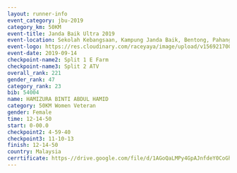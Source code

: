 ```yaml
---
layout: runner-info 
event_category: jbu-2019 
category_km: 50KM 
event-title: Janda Baik Ultra 2019  
event-location: Sekolah Kebangsaan, Kampung Janda Baik, Bentong, Pahang, Malaysia 
event-logo: https://res.cloudinary.com/raceyaya/image/upload/v1569217009/logo/janda-baik_vch1pc.jpg 
event-date: 2019-09-14 
checkpoint-name2: Split 1 E Farm 
checkpoint-name3: Split 2 ATV 
overall_rank: 221
gender_rank: 47
category_rank: 23
bib: 54004
name: HAMIZURA BINTI ABDUL HAMID
category: 50KM Women Veteran
gender: Female
time: 12-14-50
start: 0-00.0
checkpoint2: 4-59-40
checkpoint3: 11-10-13
finish: 12-14-50
country: Malaysia
cerrtificate: https-//drive.google.com/file/d/1AGoQaLMPy4GpAJnfdeY0CoGhj-ySuLg3/view?usp=sharing
---
```

